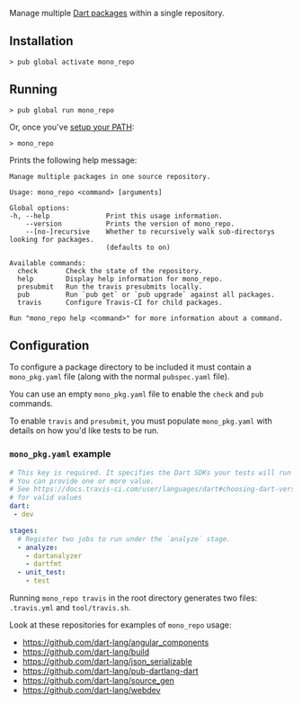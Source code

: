 Manage multiple [Dart packages] within a single repository.

## Installation

```console
> pub global activate mono_repo
```

## Running

```console
> pub global run mono_repo
```

Or, once you've [setup your PATH]:

```console
> mono_repo
```

Prints the following help message: 

```
Manage multiple packages in one source repository.

Usage: mono_repo <command> [arguments]

Global options:
-h, --help              Print this usage information.
    --version           Prints the version of mono_repo.
    --[no-]recursive    Whether to recursively walk sub-directorys looking for packages.
                        (defaults to on)

Available commands:
  check       Check the state of the repository.
  help        Display help information for mono_repo.
  presubmit   Run the travis presubmits locally.
  pub         Run `pub get` or `pub upgrade` against all packages.
  travis      Configure Travis-CI for child packages.

Run "mono_repo help <command>" for more information about a command.
```

## Configuration

To configure a package directory to be included it must contain a
`mono_pkg.yaml` file (along with the normal `pubspec.yaml` file).

You can use an empty `mono_pkg.yaml` file to enable the `check` and `pub`
commands. 

To enable `travis` and `presubmit`, you must populate `mono_pkg.yaml` with
details on how you'd like tests to be run.

### `mono_pkg.yaml` example

```yaml
# This key is required. It specifies the Dart SDKs your tests will run under
# You can provide one or more value.
# See https://docs.travis-ci.com/user/languages/dart#choosing-dart-versions-to-test-against
# for valid values
dart:
 - dev

stages:
  # Register two jobs to run under the `analyze` stage.
  - analyze:
    - dartanalyzer
    - dartfmt
  - unit_test:
    - test
```

Running `mono_repo travis` in the root directory generates two files:
`.travis.yml` and `tool/travis.sh`.

Look at these repositories for examples of `mono_repo` usage:

* https://github.com/dart-lang/angular_components
* https://github.com/dart-lang/build
* https://github.com/dart-lang/json_serializable
* https://github.com/dart-lang/pub-dartlang-dart
* https://github.com/dart-lang/source_gen
* https://github.com/dart-lang/webdev

[Dart packages]: https://www.dartlang.org/guides/libraries/create-library-packages
[setup your PATH]: (https://www.dartlang.org/tools/pub/cmd/pub-global#running-a-script-from-your-path)
